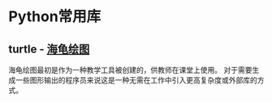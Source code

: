 # Python常用库

## turtle - [海龟绘图](https://docs.python.org/zh-cn/3/library/turtle.html)

海龟绘图最初是作为一种教学工具被创建的，供教师在课堂上使用。 对于需要生成一些图形输出的程序员来说这是一种无需在工作中引入更高复杂度或外部库的方式。

